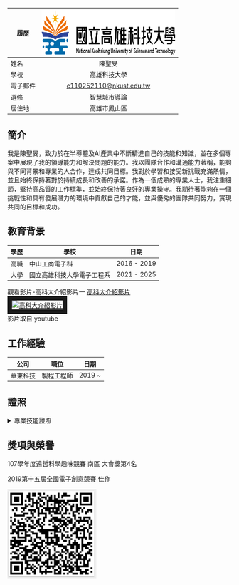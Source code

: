 |      履歷        |<img src="https://github.com/C110252110/C110252110/blob/main/182513897.png" width=300 height=100/>|
| ---------------- |:-----------------------------:|
| 姓名             | 陳聖旻                  |
| 學校             | 高雄科技大學                  |
| 電子郵件         | c110252110@nkust.edu.tw          |
| 選修             | 智慧城市導論                  |
| 居住地| 高雄市鳳山區                 |


## 簡介
我是陳聖旻，致力於在半導體及AI產業中不斷精進自己的技能和知識，並在多個專案中展現了我的領導能力和解決問題的能力。我以團隊合作和溝通能力著稱，能夠與不同背景和專業的人合作，達成共同目標。我對於學習和接受新挑戰充滿熱情，並且始終保持著對於持續成長和改善的承諾。作為一個成熟的專業人士，我注重細節，堅持高品質的工作標準，並始終保持著良好的專業操守。我期待著能夠在一個挑戰性和具有發展潛力的環境中貢獻自己的才能，並與優秀的團隊共同努力，實現共同的目標和成功。


## 教育背景
| 學歷 | 學校 | 日期 |
|------|------|------|
| 高職 | 中山工商電子科 | 2016 - 2019 |
| 大學 | 國立高雄科技大學電子工程系 | 2021 - 2025 |


觀看影片-高科大介紹影片一
<a href="https://www.youtube.com/watch?v=Lek7UQ1gh3A" target="_blank">高科大介紹影片</a>
<br>
<a href="http://www.youtube.com/watch?feature=player_embedded&v=Lek7UQ1gh3A" target="_blank"><img src="http://img.youtube.com/vi/Lek7UQ1gh3A/0.jpg" 
alt="高科大介紹影片" width="800" height="500" border="10" /></a>
<br>影片取自 youtube


## 工作經驗
| 公司 | 職位 | 日期 |
|------|------|------|
| 華東科技 | 製程工程師 | 2019 ~ |


## 證照
<details><summary> 專業技能證照 </summary><blockquote>

<details><summary> 工業電子丙級、電腦硬體裝修丙級、儀表電子乙級
- 電腦硬體裝修乙級、TQC-QA實用級、PVQC專業英文證照 </summary><blockquote>

</blockquote></details>
</blockquote></details>
</blockquote></details>


  
## 獎項與榮譽
107學年度遠哲科學趣味競賽 南區 大會獎第4名

2019第十五屆全國電子創意競賽 佳作

<img src="https://github.com/C110252110/C110252110/blob/main/qrcode.PNG" width="200" height="200">

